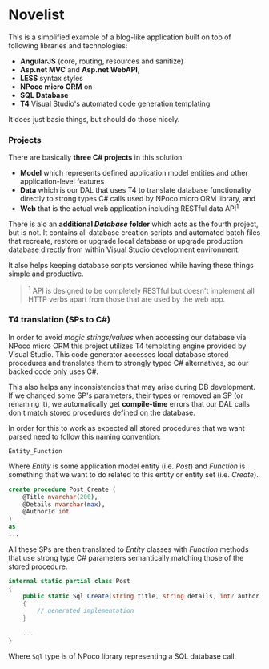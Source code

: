 # Novelist

This is a simplified example of a blog-like application built on top of following libraries and technologies:

- **AngularJS** (core, routing, resources and sanitize)
- **Asp.net MVC** and **Asp.net WebAPI**,
- **LESS** syntax styles
- **NPoco micro ORM** on
- **SQL Database**
- **T4** Visual Studio's automated code generation templating

It does just basic things, but should do those nicely.

### Projects

There are basically **three C# projects** in this solution:

- **Model** which represents defined application model entities and other application-level features
- **Data** which is our DAL that uses T4 to translate database functionality directly to strong types C# calls used by NPoco micro ORM library, and
- **Web** that is the actual web application including RESTful data API<sup>1</sup>

There is alo an **additional *Database* folder** which acts as the fourth project, but is not. It contains all database creation scripts and automated batch files that recreate, restore or upgrade local database or upgrade production database directly from within Visual Studio development environment.

It also helps keeping database scripts versioned while having these things simple and productive.

> <sup>1</sup> API is designed to be completely RESTful but doesn't implement all HTTP verbs apart from those that are used by the web app.

### T4 translation (SPs to C#)

In order to avoid *magic strings/values* when accessing our database via NPoco micro ORM this project utilizes T4 templating engine provided by Visual Studio. This code generator accesses local database stored procedures and translates them to strongly typed C# alternatives, so our backed code only uses C#.

This also helps any inconsistencies that may arise during DB development. If we changed some SP's parameters, their types or removed an SP (or renaming it), we automatically get **compile-time** errors that our DAL calls don't match stored procedures defined on the database.

In order for this to work as expected all stored procedures that we want parsed need to follow this naming convention:
```
Entity_Function
```

Where *Entity* is some application model entity (i.e. *Post*) and *Function* is something that we want to do related to this entity or entity set (i.e. *Create*).
```sql
create procedure Post_Create (
	@Title nvarchar(200),
	@Details nvarchar(max),
	@AuthorId int
)
as
...
```

All these SPs are then translated to *Entity* classes with *Function* methods that use strong type C# parameters semantically matching those of the stored procedure.
```csharp
internal static partial class Post
{
	public static Sql Create(string title, string details, int? authorId)
	{
		// generated implementation
	}
	
	...
}
```
Where `Sql` type is of NPoco library representing a SQL database call.